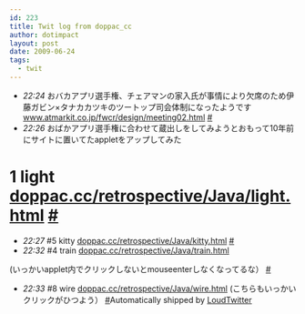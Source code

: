 ```yaml
---
id: 223
title: Twit log from doppac_cc
author: dotimpact
layout: post
date: 2009-06-24
tags:
  - twit
---
```

<ul class="loudtwitter">
  <li>
    <em>22:24</em> おバカアプリ選手権、チェアマンの家入氏が事情により欠席のため伊藤ガビン×タナカカツキのツートップ司会体制になったようです　<a href="http://www.atmarkit.co.jp/fwcr/design/meeting02.html">www.atmarkit.co.jp/fwcr/design/meeting02.html</a> <a href="http://twitter.com/doppac_cc/statuses/2294336842">#</a>
  </li>
  <li>
    <em>22:26</em> おばかアプリ選手権に合わせて蔵出しをしてみようとおもって10年前にサイトに置いてたappletをアップしてみた
  </li>
</ul>

# 1 light [doppac.cc/retrospective/Java/light.html][1] [#][2] 

  * *22:27* #5 kitty [doppac.cc/retrospective/Java/kitty.html][3] [#][4]
  * *22:32* #4 train [doppac.cc/retrospective/Java/train.html][5]

(いっかいapplet内でクリックしないとmouseenterしなくなってるな） [#][6] 

  * *22:33* #8 wire [doppac.cc/retrospective/Java/wire.html][7] (こちらもいっかいクリックがひつよう） [#][8]Automatically shipped by 
[LoudTwitter][9]

 [1]: http://doppac.cc/retrospective/Java/light.html
 [2]: http://twitter.com/doppac_cc/statuses/2294361759
 [3]: http://doppac.cc/retrospective/Java/kitty.html
 [4]: http://twitter.com/doppac_cc/statuses/2294373027
 [5]: http://doppac.cc/retrospective/Java/train.html
 [6]: http://twitter.com/doppac_cc/statuses/2294430054
 [7]: http://doppac.cc/retrospective/Java/wire.html
 [8]: http://twitter.com/doppac_cc/statuses/2294438203
 [9]: http://www.loudtwitter.com

